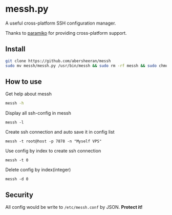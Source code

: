 # messh.py

A useful cross-platform SSH configuration manager.

Thanks to [paramiko](https://github.com/paramiko/paramiko/blob/master/demos/interactive.py) for providing cross-platform support.

## Install

```bash
git clone https://github.com/abersheeran/messh
sudo mv messh/messh.py /usr/bin/messh && sudo rm -rf messh && sudo chmod +x /usr/bin/messh
```

## How to use

Get help about messh

```bash
messh -h
```

Display all ssh-config in messh

```
messh -l
```

Create ssh connection and auto save it in config list

```
messh -t root@host -p 7878 -n "Myself VPS"
```

Use config by index to create ssh connection

```
messh -t 0
```

Delete config by index(integer)

```
messh -d 0
```

## Security

All config would be write to `/etc/messh.conf` by JSON. **Protect it!**
